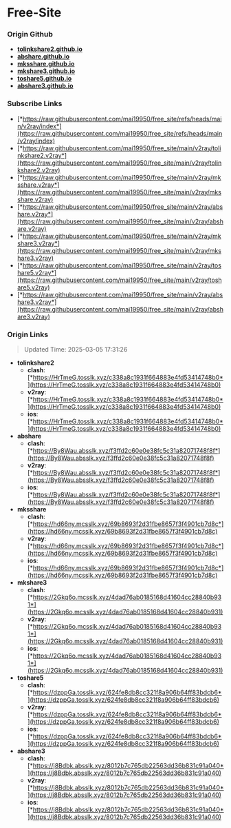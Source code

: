 # Free-Site

### Origin Github

- [**tolinkshare2.github.io**](https://github.com/tolinkshare2/tolinkshare2.github.io)
- [**abshare.github.io**](https://github.com/abshare/abshare.github.io)
- [**mksshare.github.io**](https://github.com/mksshare/mksshare.github.io)
- [**mkshare3.github.io**](https://github.com/mkshare3/mkshare3.github.io)
- [**toshare5.github.io**](https://github.com/toshare5/toshare5.github.io)
- [**abshare3.github.io**](https://github.com/abshare3/abshare3.github.io)

### Subscribe Links

- [*https://raw.githubusercontent.com/mai19950/free_site/refs/heads/main/v2ray/index*](https://raw.githubusercontent.com/mai19950/free_site/refs/heads/main/v2ray/index)
- [*https://raw.githubusercontent.com/mai19950/free_site/main/v2ray/tolinkshare2.v2ray*](https://raw.githubusercontent.com/mai19950/free_site/main/v2ray/tolinkshare2.v2ray)
- [*https://raw.githubusercontent.com/mai19950/free_site/main/v2ray/mksshare.v2ray*](https://raw.githubusercontent.com/mai19950/free_site/main/v2ray/mksshare.v2ray)
- [*https://raw.githubusercontent.com/mai19950/free_site/main/v2ray/abshare.v2ray*](https://raw.githubusercontent.com/mai19950/free_site/main/v2ray/abshare.v2ray)
- [*https://raw.githubusercontent.com/mai19950/free_site/main/v2ray/mkshare3.v2ray*](https://raw.githubusercontent.com/mai19950/free_site/main/v2ray/mkshare3.v2ray)
- [*https://raw.githubusercontent.com/mai19950/free_site/main/v2ray/toshare5.v2ray*](https://raw.githubusercontent.com/mai19950/free_site/main/v2ray/toshare5.v2ray)
- [*https://raw.githubusercontent.com/mai19950/free_site/main/v2ray/abshare3.v2ray*](https://raw.githubusercontent.com/mai19950/free_site/main/v2ray/abshare3.v2ray)

### Origin Links

> Updated Time: 2025-03-05 17:31:26

- **tolinkshare2**
  - **clash**: [*https://HrTmeG.tosslk.xyz/c338a8c1931f664883e4fd53414748b0*](https://HrTmeG.tosslk.xyz/c338a8c1931f664883e4fd53414748b0)
  - **v2ray**: [*https://HrTmeG.tosslk.xyz/c338a8c1931f664883e4fd53414748b0*](https://HrTmeG.tosslk.xyz/c338a8c1931f664883e4fd53414748b0)
  - **ios**: [*https://HrTmeG.tosslk.xyz/c338a8c1931f664883e4fd53414748b0*](https://HrTmeG.tosslk.xyz/c338a8c1931f664883e4fd53414748b0)
- **abshare**
  - **clash**: [*https://By8Wau.absslk.xyz/f3ffd2c60e0e38fc5c31a82071748f8f*](https://By8Wau.absslk.xyz/f3ffd2c60e0e38fc5c31a82071748f8f)
  - **v2ray**: [*https://By8Wau.absslk.xyz/f3ffd2c60e0e38fc5c31a82071748f8f*](https://By8Wau.absslk.xyz/f3ffd2c60e0e38fc5c31a82071748f8f)
  - **ios**: [*https://By8Wau.absslk.xyz/f3ffd2c60e0e38fc5c31a82071748f8f*](https://By8Wau.absslk.xyz/f3ffd2c60e0e38fc5c31a82071748f8f)
- **mksshare**
  - **clash**: [*https://hd66ny.mcsslk.xyz/69b8693f2d31fbe8657f3f4901cb7d8c*](https://hd66ny.mcsslk.xyz/69b8693f2d31fbe8657f3f4901cb7d8c)
  - **v2ray**: [*https://hd66ny.mcsslk.xyz/69b8693f2d31fbe8657f3f4901cb7d8c*](https://hd66ny.mcsslk.xyz/69b8693f2d31fbe8657f3f4901cb7d8c)
  - **ios**: [*https://hd66ny.mcsslk.xyz/69b8693f2d31fbe8657f3f4901cb7d8c*](https://hd66ny.mcsslk.xyz/69b8693f2d31fbe8657f3f4901cb7d8c)
- **mkshare3**
  - **clash**: [*https://2Gkq6o.mcsslk.xyz/4dad76ab0185168d41604cc28840b931*](https://2Gkq6o.mcsslk.xyz/4dad76ab0185168d41604cc28840b931)
  - **v2ray**: [*https://2Gkq6o.mcsslk.xyz/4dad76ab0185168d41604cc28840b931*](https://2Gkq6o.mcsslk.xyz/4dad76ab0185168d41604cc28840b931)
  - **ios**: [*https://2Gkq6o.mcsslk.xyz/4dad76ab0185168d41604cc28840b931*](https://2Gkq6o.mcsslk.xyz/4dad76ab0185168d41604cc28840b931)
- **toshare5**
  - **clash**: [*https://dzppGa.tosslk.xyz/624fe8db8cc321f8a906b64ff83bdcb6*](https://dzppGa.tosslk.xyz/624fe8db8cc321f8a906b64ff83bdcb6)
  - **v2ray**: [*https://dzppGa.tosslk.xyz/624fe8db8cc321f8a906b64ff83bdcb6*](https://dzppGa.tosslk.xyz/624fe8db8cc321f8a906b64ff83bdcb6)
  - **ios**: [*https://dzppGa.tosslk.xyz/624fe8db8cc321f8a906b64ff83bdcb6*](https://dzppGa.tosslk.xyz/624fe8db8cc321f8a906b64ff83bdcb6)
- **abshare3**
  - **clash**: [*https://j8Bdbk.absslk.xyz/8012b7c765db22563dd36b831c91a040*](https://j8Bdbk.absslk.xyz/8012b7c765db22563dd36b831c91a040)
  - **v2ray**: [*https://j8Bdbk.absslk.xyz/8012b7c765db22563dd36b831c91a040*](https://j8Bdbk.absslk.xyz/8012b7c765db22563dd36b831c91a040)
  - **ios**: [*https://j8Bdbk.absslk.xyz/8012b7c765db22563dd36b831c91a040*](https://j8Bdbk.absslk.xyz/8012b7c765db22563dd36b831c91a040)
